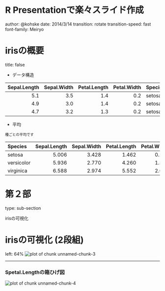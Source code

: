 R Presentationで楽々スライド作成
========================================================
author: @kohske
date: 2014/3/14
transition: rotate
transition-speed: fast
font-family: Meiryo

irisの概要
========================================================
title: false

- データ構造

| Sepal.Length| Sepal.Width| Petal.Length| Petal.Width|Species |
|------------:|-----------:|------------:|-----------:|:-------|
|          5.1|         3.5|          1.4|         0.2|setosa  |
|          4.9|         3.0|          1.4|         0.2|setosa  |
|          4.7|         3.2|          1.3|         0.2|setosa  |


- 平均

<small>種ごとの平均です</small>

|Species    | Sepal.Length| Sepal.Width| Petal.Length| Petal.Width|
|:----------|------------:|-----------:|------------:|-----------:|
|setosa     |        5.006|       3.428|        1.462|       0.246|
|versicolor |        5.936|       2.770|        4.260|       1.326|
|virginica  |        6.588|       2.974|        5.552|       2.026|


第２部
========================================================
type: sub-section

irisの可視化

irisの可視化 (2段組)
========================================================
left: 64%
![plot of chunk unnamed-chunk-3](slide-figure/unnamed-chunk-3.png) 

***
### Spetal.Lengthの箱ひげ図
![plot of chunk unnamed-chunk-4](slide-figure/unnamed-chunk-4.png) 


